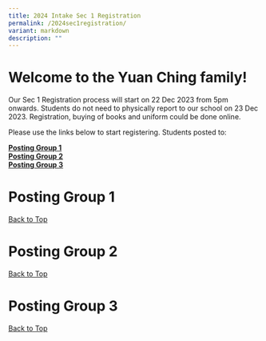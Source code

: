 ```yaml
---
title: 2024 Intake Sec 1 Registration
permalink: /2024sec1registration/
variant: markdown
description: ""
---
```

# **Welcome to the Yuan Ching family!**

Our Sec 1 Registration process will start on 22 Dec 2023 from 5pm onwards.
Students do not need to physically report to our school on 23 Dec 2023. Registration, buying of books and uniform could be done online. 

Please use the links below to start registering.
Students posted to:

**[Posting Group 1](#PostingGroup1)<br> 
[Posting Group 2](#PostingGroup2)<br>
[Posting Group 3](#PostingGroup3)<br>**


# **Posting Group 1**

[Back to Top](#Backtotop)

# **Posting Group 2**

[Back to Top](#Backtotop)
# **Posting Group 3**

[Back to Top](#Backtotop)